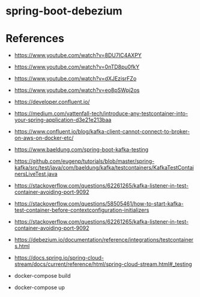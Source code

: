 # spring-boot-debezium

# References

- https://www.youtube.com/watch?v=8DU7IC4AXPY
- https://www.youtube.com/watch?v=0nTD8pu0fkY
- https://www.youtube.com/watch?v=dXJEzisrFZo
- https://www.youtube.com/watch?v=eo8pSWpj2os
  
- https://developer.confluent.io/
- https://medium.com/vattenfall-tech/introduce-any-testcontainer-into-your-spring-application-d3e21e213baa
- https://www.confluent.io/blog/kafka-client-cannot-connect-to-broker-on-aws-on-docker-etc/
- https://www.baeldung.com/spring-boot-kafka-testing
- https://github.com/eugenp/tutorials/blob/master/spring-kafka/src/test/java/com/baeldung/kafka/testcontainers/KafkaTestContainersLiveTest.java
- https://stackoverflow.com/questions/62261265/kafka-listener-in-test-container-avoiding-port-9092
- https://stackoverflow.com/questions/58505461/how-to-start-kafka-test-container-before-contextconfiguration-initializers
- https://stackoverflow.com/questions/62261265/kafka-listener-in-test-container-avoiding-port-9092
- https://debezium.io/documentation/reference/integrations/testcontainers.html

- https://docs.spring.io/spring-cloud-stream/docs/current/reference/html/spring-cloud-stream.html#_testing

- docker-compose build
- docker-compose up



